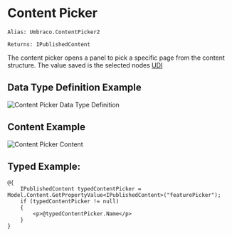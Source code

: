 # Content Picker #

`Alias: Umbraco.ContentPicker2`

`Returns: IPublishedContent`

The content picker opens a panel to pick a specific page from the content structure. The value saved is the selected nodes [UDI](../../../../Reference/Querying/Udi "Learn more about UDI's")

## Data Type Definition Example

![Content Picker Data Type Definition](images/Content-Picker2-DataType.png)

## Content Example 

![Content Picker Content](images/Content-Picker2-Content.png)

## Typed Example: ##

    @{
        IPublishedContent typedContentPicker = Model.Content.GetPropertyValue<IPublishedContent>("featurePicker");
        if (typedContentPicker != null)
        {
            <p>@typedContentPicker.Name</p>                                                
        } 
    }
